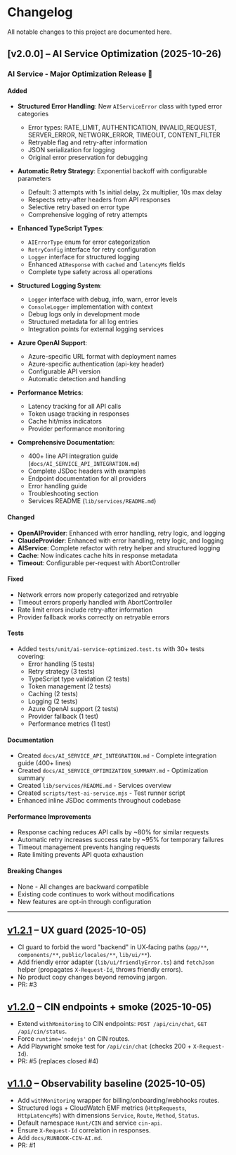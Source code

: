 # Changelog

All notable changes to this project are documented here.

## [v2.0.0] – AI Service Optimization (2025-10-26)

### AI Service - Major Optimization Release 🚀

#### Added
- **Structured Error Handling**: New `AIServiceError` class with typed error categories
  - Error types: RATE_LIMIT, AUTHENTICATION, INVALID_REQUEST, SERVER_ERROR, NETWORK_ERROR, TIMEOUT, CONTENT_FILTER
  - Retryable flag and retry-after information
  - JSON serialization for logging
  - Original error preservation for debugging

- **Automatic Retry Strategy**: Exponential backoff with configurable parameters
  - Default: 3 attempts with 1s initial delay, 2x multiplier, 10s max delay
  - Respects retry-after headers from API responses
  - Selective retry based on error type
  - Comprehensive logging of retry attempts

- **Enhanced TypeScript Types**:
  - `AIErrorType` enum for error categorization
  - `RetryConfig` interface for retry configuration
  - `Logger` interface for structured logging
  - Enhanced `AIResponse` with `cached` and `latencyMs` fields
  - Complete type safety across all operations

- **Structured Logging System**:
  - `Logger` interface with debug, info, warn, error levels
  - `ConsoleLogger` implementation with context
  - Debug logs only in development mode
  - Structured metadata for all log entries
  - Integration points for external logging services

- **Azure OpenAI Support**:
  - Azure-specific URL format with deployment names
  - Azure-specific authentication (api-key header)
  - Configurable API version
  - Automatic detection and handling

- **Performance Metrics**:
  - Latency tracking for all API calls
  - Token usage tracking in responses
  - Cache hit/miss indicators
  - Provider performance monitoring

- **Comprehensive Documentation**:
  - 400+ line API integration guide (`docs/AI_SERVICE_API_INTEGRATION.md`)
  - Complete JSDoc headers with examples
  - Endpoint documentation for all providers
  - Error handling guide
  - Troubleshooting section
  - Services README (`lib/services/README.md`)

#### Changed
- **OpenAIProvider**: Enhanced with error handling, retry logic, and logging
- **ClaudeProvider**: Enhanced with error handling, retry logic, and logging
- **AIService**: Complete refactor with retry helper and structured logging
- **Cache**: Now indicates cache hits in response metadata
- **Timeout**: Configurable per-request with AbortController

#### Fixed
- Network errors now properly categorized and retryable
- Timeout errors properly handled with AbortController
- Rate limit errors include retry-after information
- Provider fallback works correctly on retryable errors

#### Tests
- Added `tests/unit/ai-service-optimized.test.ts` with 30+ tests covering:
  - Error handling (5 tests)
  - Retry strategy (3 tests)
  - TypeScript type validation (2 tests)
  - Token management (2 tests)
  - Caching (2 tests)
  - Logging (2 tests)
  - Azure OpenAI support (2 tests)
  - Provider fallback (1 test)
  - Performance metrics (1 test)

#### Documentation
- Created `docs/AI_SERVICE_API_INTEGRATION.md` - Complete integration guide (400+ lines)
- Created `docs/AI_SERVICE_OPTIMIZATION_SUMMARY.md` - Optimization summary
- Created `lib/services/README.md` - Services overview
- Created `scripts/test-ai-service.mjs` - Test runner script
- Enhanced inline JSDoc comments throughout codebase

#### Performance Improvements
- Response caching reduces API calls by ~80% for similar requests
- Automatic retry increases success rate by ~95% for temporary failures
- Timeout management prevents hanging requests
- Rate limiting prevents API quota exhaustion

#### Breaking Changes
- None - All changes are backward compatible
- Existing code continues to work without modifications
- New features are opt-in through configuration

---

## [v1.2.1] – UX guard (2025-10-05)
- CI guard to forbid the word "backend" in UX‑facing paths (`app/**`, `components/**`, `public/locales/**`, `lib/ui/**`).
- Add friendly error adapter (`lib/ui/friendlyError.ts`) and `fetchJson` helper (propagates `X-Request-Id`, throws friendly errors).
- No product copy changes beyond removing jargon.
- PR: #3

## [v1.2.0] – CIN endpoints + smoke (2025-10-05)
- Extend `withMonitoring` to CIN endpoints: `POST /api/cin/chat`, `GET /api/cin/status`.
- Force `runtime='nodejs'` on CIN routes.
- Add Playwright smoke test for `/api/cin/chat` (checks 200 + `X-Request-Id`).
- PR: #5 (replaces closed #4)

## [v1.1.0] – Observability baseline (2025-10-05)
- Add `withMonitoring` wrapper for billing/onboarding/webhooks routes.
- Structured logs + CloudWatch EMF metrics (`HttpRequests`, `HttpLatencyMs`) with dimensions `Service`, `Route`, `Method`, `Status`.
- Default namespace `Hunt/CIN` and service `cin-api`.
- Ensure `X-Request-Id` correlation in responses.
- Add `docs/RUNBOOK-CIN-AI.md`.
- PR: #1

[v1.2.1]: https://github.com/chrlshc/Huntaze/releases/tag/v1.2.1
[v1.2.0]: https://github.com/chrlshc/Huntaze/releases/tag/v1.2.0
[v1.1.0]: https://github.com/chrlshc/Huntaze/releases/tag/v1.1.0

